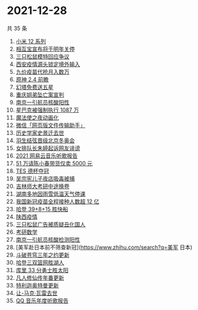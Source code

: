 # 2021-12-28

共 35 条

<!-- BEGIN -->
<!-- 最后更新时间 Tue Dec 28 2021 23:07:10 GMT+0800 (China Standard Time) -->

1. [小米 12 系列](https://www.zhihu.com/search?q=小米12)
1. [相互宝宣布将于明年关停](https://www.zhihu.com/search?q=相互宝)
1. [三只松鼠模特回应争议](https://www.zhihu.com/search?q=三只松鼠模特)
1. [西安疫情源头锁定境外输入](https://www.zhihu.com/search?q=西安疫情)
1. [九价疫苗代抢月入数万](https://www.zhihu.com/search?q=九价代抢)
1. [原神 2.4 前瞻](https://www.zhihu.com/search?q=原神)
1. [幻塔免费送五星](https://www.zhihu.com/search?q=幻塔)
1. [重庆姐弟坠亡案宣判](https://www.zhihu.com/search?q=重庆姐弟坠亡案)
1. [南京一引航员核酸阳性](https://www.zhihu.com/search?q=南京疫情)
1. [星巴克被强制执行 1087 万](https://www.zhihu.com/search?q=星巴克)
1. [魔法使之夜动画化](https://www.zhihu.com/search?q=魔法使之夜)
1. [微信「网页版文件传输助手」](https://www.zhihu.com/search?q=微信网页版文件传输)
1. [历史学家史景迁去世](https://www.zhihu.com/search?q=史景迁去世)
1. [羽生结弦晋级北京冬奥会](https://www.zhihu.com/search?q=羽生结弦)
1. [女排队长朱婷起诉网友诽谤](https://www.zhihu.com/search?q=朱婷)
1. [2021 网易云音乐听歌报告](https://www.zhihu.com/search?q=网易云音乐)
1. [51 万请陈小春带货仅卖 5000 元](https://www.zhihu.com/search?q=陈小春)
1. [TES 德杯夺冠](https://www.zhihu.com/search?q=德杯)
1. [吴宗宪儿子夜店吸毒被捕](https://www.zhihu.com/search?q=吴宗宪儿子)
1. [吉林师大考研中途换卷](https://www.zhihu.com/search?q=吉林师大考研)
1. [湖南多地因雨雪低温天气停课](https://www.zhihu.com/search?q=湖南雨雪低温天气)
1. [我国新冠疫苗全程接种人数超 12 亿](https://www.zhihu.com/search?q=新冠疫苗接种)
1. [哈登 39+8+15 胜快船](https://www.zhihu.com/search?q=篮网)
1. [陕西疫情](https://www.zhihu.com/search?q=陕西疫情)
1. [三只松鼠广告被质疑丑化国人](https://www.zhihu.com/search?q=三只松鼠)
1. [考研数学](https://www.zhihu.com/search?q=考研数学)
1. [南京一引航员核酸检测阳性](https://www.zhihu.com/search?q=南京疫情)
1. [美军赴日本前不筛查新冠](https://www.zhihu.com/search?q=美军 日本)
1. [斗破苍穹三年之约更新](https://www.zhihu.com/search?q=斗破苍穹三年之约)
1. [哈登三双篮网胜湖人](https://www.zhihu.com/search?q=湖人)
1. [库里 33 分勇士胜太阳](https://www.zhihu.com/search?q=勇士)
1. [凡人修仙传年番更新](https://www.zhihu.com/search?q=凡人修仙传)
1. [特利迦奥特曼更新](https://www.zhihu.com/search?q=特利迦奥特曼)
1. [让-马克·瓦雷去世](https://www.zhihu.com/search?q=让马克去世)
1. [QQ 音乐年度听歌报告](https://www.zhihu.com/search?q=QQ音乐听歌报告)

<!-- END -->
